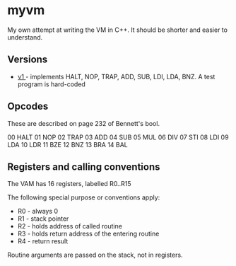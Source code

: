 # myvm

My own attempt at writing the VM in C++. It should be shorter and easier to understand.

## Versions

* [v1 ](v1/README.md) - implements HALT, NOP, TRAP, ADD, SUB, LDI, LDA, BNZ. A test program is hard-coded

## Opcodes

These are described on page 232 of Bennett's bool.

00 HALT
01 NOP
02 TRAP
03 ADD
04 SUB
05 MUL
06 DIV
07 STI
08 LDI
09 LDA
10 LDR
11 BZE
12 BNZ
13 BRA
14 BAL

## Registers and calling conventions

The VAM has 16 registers, labelled R0..R15

The following special purpose or conventions apply:
* R0 - always 0
* R1 - stack pointer
* R2 - holds address of called routine
* R3 - holds return address of the entering routine
* R4 - return result

Routine arguments are passed on the stack, not in registers.
